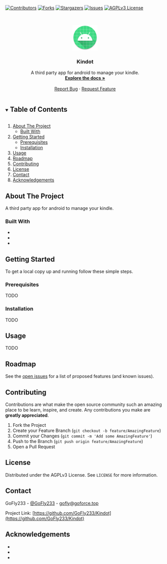 [![Contributors][contributors-shield]][contributors-url]
[![Forks][forks-shield]][forks-url]
[![Stargazers][stars-shield]][stars-url]
[![Issues][issues-shield]][issues-url]
[![AGPLv3 License][license-shield]][license-url]



<!-- PROJECT LOGO -->
<br />
<p align="center">
  <a href="https://github.com/GoFly233/Kindot">
    <img src="docs/logo.png" alt="Logo" width="80" height="80">
  </a>

  <h3 align="center">Kindot</h3>

  <p align="center">
    A third party app for android to manage your kindle.
    <br />
    <a href="https://github.com/GoFly233/Kindot"><strong>Explore the docs »</strong></a>
    <br />
    <br />
    <a href="https://github.com/GoFly233/Kindot/issues">Report Bug</a>
    ·
    <a href="https://github.com/GoFly233/Kindot/issues">Request Feature</a>
  </p>
</p>



<!-- TABLE OF CONTENTS -->
<details open="open">
  <summary><h2 style="display: inline-block">Table of Contents</h2></summary>
  <ol>
    <li>
      <a href="#about-the-project">About The Project</a>
      <ul>
        <li><a href="#built-with">Built With</a></li>
      </ul>
    </li>
    <li>
      <a href="#getting-started">Getting Started</a>
      <ul>
        <li><a href="#prerequisites">Prerequisites</a></li>
        <li><a href="#installation">Installation</a></li>
      </ul>
    </li>
    <li><a href="#usage">Usage</a></li>
    <li><a href="#roadmap">Roadmap</a></li>
    <li><a href="#contributing">Contributing</a></li>
    <li><a href="#license">License</a></li>
    <li><a href="#contact">Contact</a></li>
    <li><a href="#acknowledgements">Acknowledgements</a></li>
  </ol>
</details>



<!-- ABOUT THE PROJECT -->
## About The Project

A third party app for android to manage your kindle.


### Built With

* []()
* []()
* []()



<!-- GETTING STARTED -->
## Getting Started

To get a local copy up and running follow these simple steps.

### Prerequisites

TODO

### Installation

TODO



<!-- USAGE EXAMPLES -->
## Usage

TODO



<!-- ROADMAP -->
## Roadmap

See the [open issues](https://github.com/GoFly233/Kindot/issues) for a list of proposed features (and known issues).



<!-- CONTRIBUTING -->
## Contributing

Contributions are what make the open source community such an amazing place to be learn, inspire, and create. Any contributions you make are **greatly appreciated**.

1. Fork the Project
2. Create your Feature Branch (`git checkout -b feature/AmazingFeature`)
3. Commit your Changes (`git commit -m 'Add some AmazingFeature'`)
4. Push to the Branch (`git push origin feature/AmazingFeature`)
5. Open a Pull Request



<!-- LICENSE -->
## License

Distributed under the AGPLv3 License. See `LICENSE` for more information.



<!-- CONTACT -->
## Contact

GoFly233 - [@GoFly233](https://twitter.com/GoFly233) - gofly@goforce.top

Project Link: [https://github.com/GoFly233/Kindot](https://github.com/GoFly233/Kindot)



<!-- ACKNOWLEDGEMENTS -->
## Acknowledgements

* []()
* []()
* []()





<!-- MARKDOWN LINKS & IMAGES -->
<!-- https://www.markdownguide.org/basic-syntax/#reference-style-links -->
[contributors-shield]: https://img.shields.io/github/contributors/GoFly233/Kindot.svg?style=for-the-badge
[contributors-url]: https://github.com/GoFly233/Kindot/graphs/contributors
[forks-shield]: https://img.shields.io/github/forks/GoFly233/Kindot.svg?style=for-the-badge
[forks-url]: https://github.com/GoFly233/Kindot/network/members
[stars-shield]: https://img.shields.io/github/stars/GoFly233/Kindot.svg?style=for-the-badge
[stars-url]: https://github.com/GoFly233/Kindot/stargazers
[issues-shield]: https://img.shields.io/github/issues/GoFly233/Kindot.svg?style=for-the-badge
[issues-url]: https://github.com/GoFly233/Kindot/issues
[license-shield]: https://img.shields.io/github/license/GoFly233/Kindot.svg?style=for-the-badge
[license-url]: https://github.com/GoFly233/Kindot/blob/master/LICENSE.md